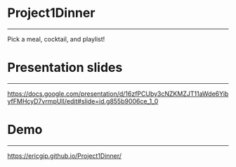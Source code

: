 # Project1Dinner
----
Pick a meal, cocktail, and playlist!

# Presentation slides
----
https://docs.google.com/presentation/d/16zfPCUby3cNZKMZJT11aWde6YibyfFMHcyD7vrmpUlI/edit#slide=id.g855b9006ce_1_0

# Demo
----
https://ericgip.github.io/Project1Dinner/
